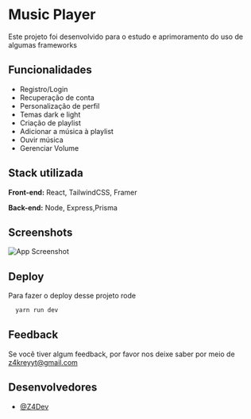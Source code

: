 
# Music Player

Este projeto foi desenvolvido para o estudo e aprimoramento do uso de algumas frameworks




## Funcionalidades

- Registro/Login
- Recuperação de conta
- Personalização de perfil
- Temas dark e light
- Criação de playlist
- Adicionar a música à playlist
- Ouvir música
- Gerenciar Volume


## Stack utilizada

**Front-end:** React, TailwindCSS, Framer

**Back-end:** Node, Express,Prisma


## Screenshots

![App Screenshot](https://cdn.discordapp.com/attachments/586267470214594580/1064254723831627847/ENCOMENDA_Z4WhitelistDC_1.png)


## Deploy

Para fazer o deploy desse projeto rode

```bash
  yarn run dev
```


## Feedback

Se você tiver algum feedback, por favor nos deixe saber por meio de z4kreyyt@gmail.com


## Desenvolvedores

- [@Z4Dev](https://www.github.com/Z4Dev)

